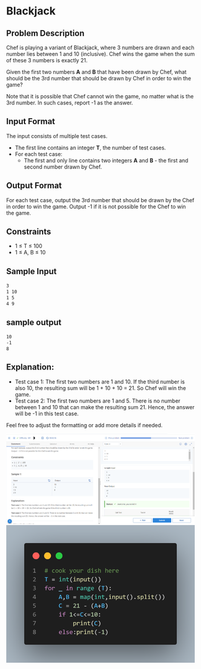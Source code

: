 # Blackjack

## Problem Description

Chef is playing a variant of Blackjack, where 3 numbers are drawn and each number lies between 1 and 10 (inclusive). Chef wins the game when the sum of these 3 numbers is exactly 21.

Given the first two numbers **A** and **B** that have been drawn by Chef, what should be the 3rd number that should be drawn by Chef in order to win the game?

Note that it is possible that Chef cannot win the game, no matter what is the 3rd number. In such cases, report -1 as the answer.

## Input Format

The input consists of multiple test cases.
- The first line contains an integer **T**, the number of test cases.
- For each test case:
  - The first and only line contains two integers **A** and **B** - the first and second number drawn by Chef.

## Output Format

For each test case, output the 3rd number that should be drawn by the Chef in order to win the game. Output -1 if it is not possible for the Chef to win the game.

## Constraints
- 1 ≤ T ≤ 100
- 1 ≤ A, B ≤ 10

## Sample Input
```
3
1 10
1 5
4 9
```
## sample output 
```
10
-1
8
```

## Explanation:
- Test case 1: The first two numbers are 1 and 10. If the third number is also 10, the resulting sum will be 1 + 10 + 10 = 21. So Chef will win the game.
- Test case 2: The first two numbers are 1 and 5. There is no number between 1 and 10 that can make the resulting sum 21. Hence, the answer will be -1 in this test case.

Feel free to adjust the formatting or add more details if needed.

![](Untitled.png)
![](code.png)